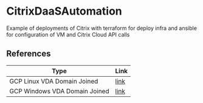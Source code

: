# CitrixDaaSAutomation
Example of deployments of Citrix with terraform for deploy infra and ansible for configuration of VM and Citrix Cloud API calls 

## References

| Type                          | Link                                                                                                    |
| ------------------------------| ------------------------------------------------------------------------------------------------------- |
| GCP Linux VDA Domain Joined   | [link](https://github.com/andreaz86/CitrixDaaSAutomation/tree/master/GCP/Linux%20VDA%20MCS%20Domain%20Joined)   |
| GCP Windows VDA Domain Joined | [link](https://github.com/andreaz86/CitrixDaaSAutomation/tree/master/GCP/Windows%20VDA%20MCS%20Domain%20Joined) |
